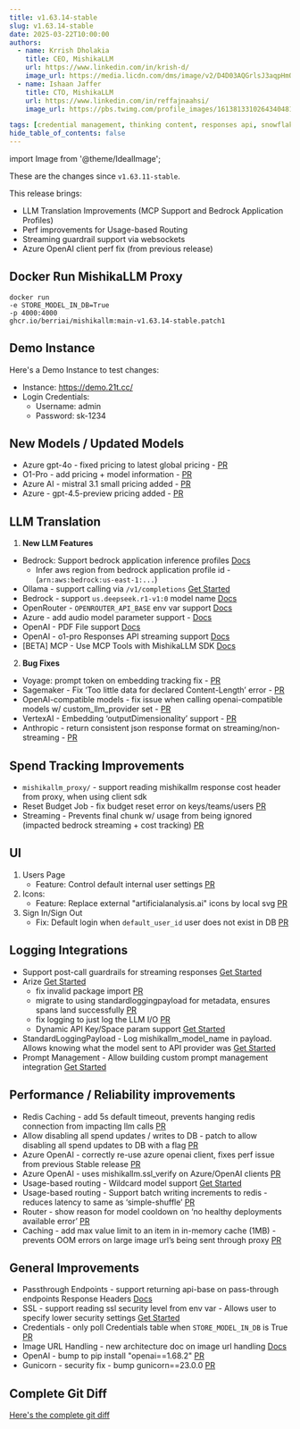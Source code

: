 ```yaml
---
title: v1.63.14-stable
slug: v1.63.14-stable
date: 2025-03-22T10:00:00
authors:
  - name: Krrish Dholakia
    title: CEO, MishikaLLM
    url: https://www.linkedin.com/in/krish-d/
    image_url: https://media.licdn.com/dms/image/v2/D4D03AQGrlsJ3aqpHmQ/profile-displayphoto-shrink_400_400/B4DZSAzgP7HYAg-/0/1737327772964?e=1749686400&v=beta&t=Hkl3U8Ps0VtvNxX0BNNq24b4dtX5wQaPFp6oiKCIHD8
  - name: Ishaan Jaffer
    title: CTO, MishikaLLM
    url: https://www.linkedin.com/in/reffajnaahsi/
    image_url: https://pbs.twimg.com/profile_images/1613813310264340481/lz54oEiB_400x400.jpg

tags: [credential management, thinking content, responses api, snowflake]
hide_table_of_contents: false
---
```


import Image from '@theme/IdealImage';

These are the changes since `v1.63.11-stable`.

This release brings:
- LLM Translation Improvements (MCP Support and Bedrock Application Profiles)
- Perf improvements for Usage-based Routing
- Streaming guardrail support via websockets
- Azure OpenAI client perf fix (from previous release)

## Docker Run MishikaLLM Proxy

```
docker run
-e STORE_MODEL_IN_DB=True
-p 4000:4000
ghcr.io/berriai/mishikallm:main-v1.63.14-stable.patch1
```

## Demo Instance

Here's a Demo Instance to test changes:
- Instance: https://demo.21t.cc/
- Login Credentials:
    - Username: admin
    - Password: sk-1234



## New Models / Updated Models

- Azure gpt-4o - fixed pricing to latest global pricing - [PR](https://github.com/BerriAI/mishikallm/pull/9361)
- O1-Pro - add pricing + model information - [PR](https://github.com/BerriAI/mishikallm/pull/9397)
- Azure AI - mistral 3.1 small pricing added - [PR](https://github.com/BerriAI/mishikallm/pull/9453)
- Azure - gpt-4.5-preview pricing added - [PR](https://github.com/BerriAI/mishikallm/pull/9453)



## LLM Translation

1. **New LLM Features**

- Bedrock: Support bedrock application inference profiles [Docs](https://docs.21t.cc/docs/providers/bedrock#bedrock-application-inference-profile)
   - Infer aws region from bedrock application profile id - (`arn:aws:bedrock:us-east-1:...`)
- Ollama - support calling via `/v1/completions` [Get Started](../../docs/providers/ollama#using-ollama-fim-on-v1completions)
- Bedrock - support `us.deepseek.r1-v1:0` model name [Docs](../../docs/providers/bedrock#supported-aws-bedrock-models)
- OpenRouter - `OPENROUTER_API_BASE` env var support [Docs](../../docs/providers/openrouter.md)
- Azure - add audio model parameter support - [Docs](../../docs/providers/azure#azure-audio-model)
- OpenAI - PDF File support [Docs](../../docs/completion/document_understanding#openai-file-message-type)
- OpenAI - o1-pro Responses API streaming support [Docs](../../docs/response_api.md#streaming)
- [BETA] MCP - Use MCP Tools with MishikaLLM SDK [Docs](../../docs/mcp)

2. **Bug Fixes**

- Voyage: prompt token on embedding tracking fix - [PR](https://github.com/BerriAI/mishikallm/commit/56d3e75b330c3c3862dc6e1c51c1210e48f1068e)
- Sagemaker - Fix ‘Too little data for declared Content-Length’ error - [PR](https://github.com/BerriAI/mishikallm/pull/9326)
- OpenAI-compatible models - fix issue when calling openai-compatible models w/ custom_llm_provider set - [PR](https://github.com/BerriAI/mishikallm/pull/9355)
- VertexAI - Embedding ‘outputDimensionality’ support - [PR](https://github.com/BerriAI/mishikallm/commit/437dbe724620675295f298164a076cbd8019d304)
- Anthropic - return consistent json response format on streaming/non-streaming - [PR](https://github.com/BerriAI/mishikallm/pull/9437)

## Spend Tracking Improvements

- `mishikallm_proxy/` - support reading mishikallm response cost header from proxy, when using client sdk 
- Reset Budget Job - fix budget reset error on keys/teams/users [PR](https://github.com/BerriAI/mishikallm/pull/9329)
- Streaming - Prevents final chunk w/ usage from being ignored (impacted bedrock streaming + cost tracking) [PR](https://github.com/BerriAI/mishikallm/pull/9314)


## UI

1. Users Page
   - Feature: Control default internal user settings [PR](https://github.com/BerriAI/mishikallm/pull/9328)
2. Icons:
   - Feature: Replace external "artificialanalysis.ai" icons by local svg [PR](https://github.com/BerriAI/mishikallm/pull/9374)
3. Sign In/Sign Out
   - Fix: Default login when `default_user_id` user does not exist in DB [PR](https://github.com/BerriAI/mishikallm/pull/9395)


## Logging Integrations

- Support post-call guardrails for streaming responses [Get Started](../../docs/proxy/guardrails/custom_guardrail#1-write-a-customguardrail-class)
- Arize [Get Started](../../docs/observability/arize_integration)
   - fix invalid package import [PR](https://github.com/BerriAI/mishikallm/pull/9338)
   - migrate to using standardloggingpayload for metadata, ensures spans land successfully [PR](https://github.com/BerriAI/mishikallm/pull/9338)
   - fix logging to just log the LLM I/O [PR](https://github.com/BerriAI/mishikallm/pull/9353)
   - Dynamic API Key/Space param support [Get Started](../../docs/observability/arize_integration#pass-arize-spacekey-per-request)
- StandardLoggingPayload - Log mishikallm_model_name in payload. Allows knowing what the model sent to API provider was [Get Started](../../docs/proxy/logging_spec#standardlogginghiddenparams)
- Prompt Management - Allow building custom prompt management integration [Get Started](../../docs/proxy/custom_prompt_management.md)

## Performance / Reliability improvements

- Redis Caching - add 5s default timeout, prevents hanging redis connection from impacting llm calls [PR](https://github.com/BerriAI/mishikallm/commit/db92956ae33ed4c4e3233d7e1b0c7229817159bf)
- Allow disabling all spend updates / writes to DB - patch to allow disabling all spend updates to DB with a flag [PR](https://github.com/BerriAI/mishikallm/pull/9331)
- Azure OpenAI - correctly re-use azure openai client, fixes perf issue from previous Stable release [PR](https://github.com/BerriAI/mishikallm/commit/f2026ef907c06d94440930917add71314b901413)
- Azure OpenAI - uses mishikallm.ssl_verify on Azure/OpenAI clients [PR](https://github.com/BerriAI/mishikallm/commit/f2026ef907c06d94440930917add71314b901413)
- Usage-based routing - Wildcard model support [Get Started](../../docs/proxy/usage_based_routing#wildcard-model-support)
- Usage-based routing - Support batch writing increments to redis - reduces latency to same as ‘simple-shuffle’ [PR](https://github.com/BerriAI/mishikallm/pull/9357)
- Router - show reason for model cooldown on ‘no healthy deployments available error’ [PR](https://github.com/BerriAI/mishikallm/pull/9438)
- Caching - add max value limit to an item in in-memory cache (1MB) - prevents OOM errors on large image url’s being sent through proxy [PR](https://github.com/BerriAI/mishikallm/pull/9448)


## General Improvements

- Passthrough Endpoints - support returning api-base on pass-through endpoints Response Headers [Docs](../../docs/proxy/response_headers#mishikallm-specific-headers)
- SSL - support reading ssl security level from env var - Allows user to specify lower security settings [Get Started](../../docs/guides/security_settings)
- Credentials - only poll Credentials table when `STORE_MODEL_IN_DB` is True [PR](https://github.com/BerriAI/mishikallm/pull/9376)
- Image URL Handling - new architecture doc on image url handling [Docs](../../docs/proxy/image_handling)
- OpenAI - bump to pip install "openai==1.68.2" [PR](https://github.com/BerriAI/mishikallm/commit/e85e3bc52a9de86ad85c3dbb12d87664ee567a5a)
- Gunicorn - security fix - bump gunicorn==23.0.0 [PR](https://github.com/BerriAI/mishikallm/commit/7e9fc92f5c7fea1e7294171cd3859d55384166eb)


## Complete Git Diff

[Here's the complete git diff](https://github.com/BerriAI/mishikallm/compare/v1.63.11-stable...v1.63.14.rc)